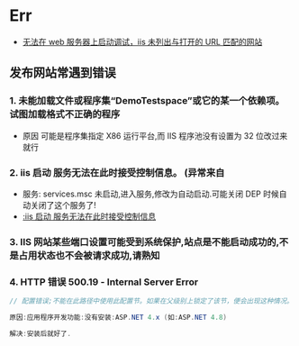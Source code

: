 # Err

- [无法在 web 服务器上启动调试，iis 未列出与打开的 URL 匹配的网站](https://www.cnblogs.com/yankyblogs/p/8477821.html)

## 发布网站常遇到错误

### 1. 未能加载文件或程序集“DemoTestspace”或它的某一个依赖项。试图加载格式不正确的程序

- 原因 可能是程序集指定 X86 运行平台,而 IIS 程序池没有设置为 32 位改过来就行

### 2. iis 启动 服务无法在此时接受控制信息。 (异常来自

- 服务: services.msc 未启动,进入服务,修改为自动启动.可能关闭 DEP 时候自动关闭了这个服务了!
- [:iis 启动 服务无法在此时接受控制信息](https://yq.aliyun.com/articles/676516)

### 3. IIS 网站某些端口设置可能受到系统保护,站点是不能启动成功的,不是占用状态也不会被请求成功,请熟知

### 4. HTTP 错误 500.19 - Internal Server Error

```c#
// 配置错误;不能在此路径中使用此配置节。如果在父级别上锁定了该节，便会出现这种情况。锁定是默认设置的(overrideModeDefault="Deny")，或者是通过包含 overrideMode="Deny" 或旧有的 allowOverride="false" 的位置标记明确设置的。

原因:应用程序开发功能:没有安装:ASP.NET 4.x (如:ASP.NET 4.8)

解决:安装后就好了.

```

